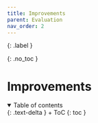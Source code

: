 ```yaml
---
title: Improvements
parent: Evaluation
nav_order: 2
---
```


{: .label }

{: .no_toc }
# Improvements

<details open markdown="block">
{: .text-delta }
<summary>Table of contents</summary>
+ ToC
{: toc }
</details>

